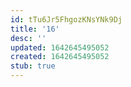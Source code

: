 ```yaml
---
id: tTu6Jr5FhgozKNsYNk9Dj
title: '16'
desc: ''
updated: 1642645495052
created: 1642645495052
stub: true
---
```



